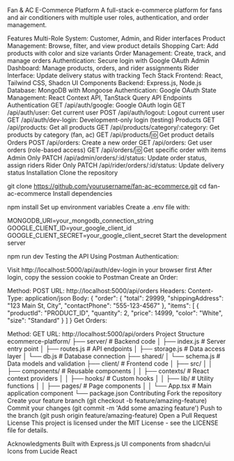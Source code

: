 Fan & AC E-Commerce Platform
A full-stack e-commerce platform for fans and air conditioners with multiple user roles, authentication, and order management.

Features
Multi-Role System: Customer, Admin, and Rider interfaces
Product Management: Browse, filter, and view product details
Shopping Cart: Add products with color and size variants
Order Management: Create, track, and manage orders
Authentication: Secure login with Google OAuth
Admin Dashboard: Manage products, orders, and rider assignments
Rider Interface: Update delivery status with tracking
Tech Stack
Frontend: React, Tailwind CSS, Shadcn UI Components
Backend: Express.js, Node.js
Database: MongoDB with Mongoose
Authentication: Google OAuth
State Management: React Context API, TanStack Query
API Endpoints
Authentication
GET /api/auth/google: Google OAuth login
GET /api/auth/user: Get current user
POST /api/auth/logout: Logout current user
GET /api/auth/dev-login: Development-only login (testing)
Products
GET /api/products: Get all products
GET /api/products/category/:category: Get products by category (fan, ac)
GET /api/products/:id: Get product details
Orders
POST /api/orders: Create a new order
GET /api/orders: Get user orders (role-based access)
GET /api/orders/:id: Get specific order with items
Admin Only
PATCH /api/admin/orders/:id/status: Update order status, assign riders
Rider Only
PATCH /api/rider/orders/:id/status: Update delivery status
Installation
Clone the repository

git clone https://github.com/yourusername/fan-ac-ecommerce.git
cd fan-ac-ecommerce
Install dependencies

npm install
Set up environment variables
Create a .env file with:

MONGODB_URI=your_mongodb_connection_string
GOOGLE_CLIENT_ID=your_google_client_id
GOOGLE_CLIENT_SECRET=your_google_client_secret
Start the development server

npm run dev
Testing the API
Using Postman
Authentication:

Visit http://localhost:5000/api/auth/dev-login in your browser first
After login, copy the session cookie to Postman
Create an Order:

Method: POST
URL: http://localhost:5000/api/orders
Headers: Content-Type: application/json
Body:
{
  "order": {
    "total": 29999,
    "shippingAddress": "123 Main St, City",
    "contactPhone": "555-123-4567"
  },
  "items": [
    {
      "productId": "PRODUCT_ID",
      "quantity": 2,
      "price": 14999,
      "color": "White",
      "size": "Standard"
    }
  ]
}
Get Orders:

Method: GET
URL: http://localhost:5000/api/orders
Project Structure
ecommerce-platform/
├── server/              # Backend code
│   ├── index.js         # Server entry point
│   ├── routes.js        # API endpoints
│   ├── storage.js       # Data access layer
│   └── db.js            # Database connection
├── shared/
│   └── schema.js        # Data models and validation
├── client/              # Frontend code
│   ├── src/
│   │   ├── components/  # Reusable components
│   │   ├── contexts/    # React context providers
│   │   ├── hooks/       # Custom hooks
│   │   ├── lib/         # Utility functions
│   │   ├── pages/       # Page components
│   │   └── App.tsx      # Main application component
└── package.json
Contributing
Fork the repository
Create your feature branch (git checkout -b feature/amazing-feature)
Commit your changes (git commit -m 'Add some amazing feature')
Push to the branch (git push origin feature/amazing-feature)
Open a Pull Request
License
This project is licensed under the MIT License - see the LICENSE file for details.

Acknowledgments
Built with Express.js
UI components from shadcn/ui
Icons from Lucide React
